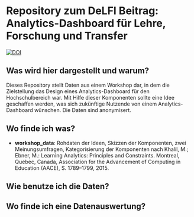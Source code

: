# Repository zum DeLFI Beitrag: Analytics-Dashboard für Lehre, Forschung und Transfer
[![DOI](https://zenodo.org/badge/192695578.svg)](https://zenodo.org/badge/latestdoi/192695578)
## Was wird hier dargestellt und warum?
Dieses Repository stellt Daten aus einem Workshop dar, in dem die Zielstellung das Design eines Analytics-Dashboard
für den Hochschulbereich war. Mit Hilfe dieser Komponenten sollte eine Idee geschaffen werden, was sich 
zukünftige Nutzende von einem Analytics-Dashboard wünschen. Die Daten sind anonymisert. 
## Wo finde ich was?
* **workshop_data**: Rohdaten der Ideen, Skizzen der Komponenten, zwei Meinungsumfragen, Kategorisierung der Komponenten 
nach Khalil, M.; Ebner, M.: Learning Analytics: Principles and Constraints. Montreal, Quebec, Canada, 
Association for the Advancement of Computing in Education (AACE), S. 1789–1799, 2015. 
## Wie benutze ich die Daten?
## Wo finde ich eine Datenauswertung?
